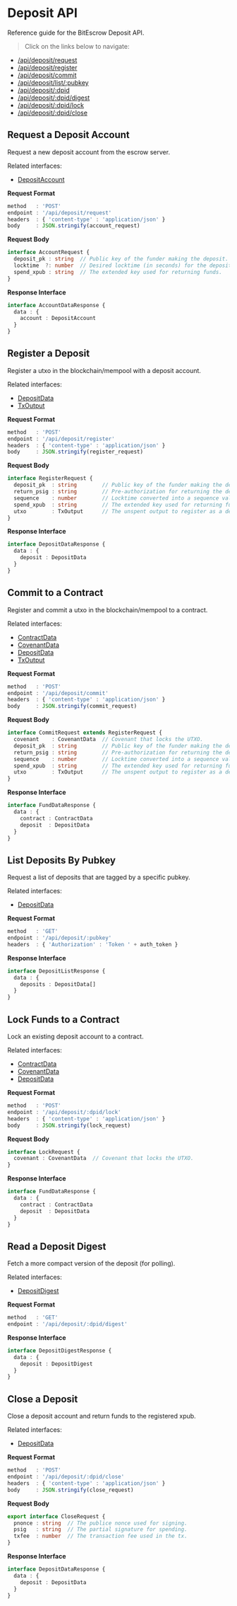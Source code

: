 # Deposit API

Reference guide for the BitEscrow Deposit API.

> Click on the links below to navigate:

- [/api/deposit/request](#request-a-deposit-account)  
- [/api/deposit/register](#register-a-deposit)  
- [/api/deposit/commit](#commit-to-a-contract)  
- [/api/deposit/list/:pubkey](#list-deposits-by-pubkey)  
- [/api/deposit/:dpid](#read-a-deposit-by-id)  
- [/api/deposit/:dpid/digest](#read-a-deposit-digest)  
- [/api/deposit/:dpid/lock](#lock-funds-to-a-contract)  
- [/api/deposit/:dpid/close](#close-a-deposit)  

## Request a Deposit Account

Request a new deposit account from the escrow server.

Related interfaces:

- [DepositAccount](../interfaces/deposit.md#depositaccount)

**Request Format**

```ts
method   : 'POST'
endpoint : '/api/deposit/request'
headers  : { 'content-type' : 'application/json' }
body     : JSON.stringify(account_request)
```

**Request Body**

```ts
interface AccountRequest {
  deposit_pk : string  // Public key of the funder making the deposit.
  locktime  ?: number  // Desired locktime (in seconds) for the deposit.
  spend_xpub : string  // The extended key used for returning funds.
}
```

**Response Interface**

```ts
interface AccountDataResponse {
  data : {
    account : DepositAccount
  }
}
```

## Register a Deposit

Register a utxo in the blockchain/mempool with a deposit account.

Related interfaces:

- [DepositData](../interfaces/deposit.md#depositdata)
- [TxOutput](../interfaces/oracle.md#txoutput)

**Request Format**

```ts
method   : 'POST'
endpoint : '/api/deposit/register'
headers  : { 'content-type' : 'application/json' }
body     : JSON.stringify(register_request)
```

**Request Body**

```ts
interface RegisterRequest {
  deposit_pk  : string        // Public key of the funder making the deposit.
  return_psig : string        // Pre-authorization for returning the deposit.
  sequence    : number        // Locktime converted into a sequence value.
  spend_xpub  : string        // The extended key used for returning funds.
  utxo        : TxOutput      // The unspent output to register as a deposit.
}
```

**Response Interface**

```ts
interface DepositDataResponse {
  data : {
    deposit : DepositData
  }
}
```

## Commit to a Contract

Register and commit a utxo in the blockchain/mempool to a contract.

Related interfaces:

- [ContractData](../interfaces/contract.md#contractdata)
- [CovenantData](../interfaces/deposit.md#covenantdata)
- [DepositData](../interfaces/deposit.md#depositdata)
- [TxOutput](../interfaces/oracle.md#txoutput)

**Request Format**

```ts
method   : 'POST'
endpoint : '/api/deposit/commit'
headers  : { 'content-type' : 'application/json' }
body     : JSON.stringify(commit_request)
```

**Request Body**

```ts
interface CommitRequest extends RegisterRequest {
  covenant    : CovenantData  // Covenant that locks the UTXO.
  deposit_pk  : string        // Public key of the funder making the deposit.
  return_psig : string        // Pre-authorization for returning the deposit.
  sequence    : number        // Locktime converted into a sequence value.
  spend_xpub  : string        // The extended key used for returning funds.
  utxo        : TxOutput      // The unspent output to register as a deposit.
}
```

**Response Interface**

```ts
interface FundDataResponse {
  data : {
    contract : ContractData
    deposit  : DepositData
  }
}
```

## List Deposits By Pubkey

Request a list of deposits that are tagged by a specific pubkey.

Related interfaces:

- [DepositData](../interfaces/deposit.md#depositdata)

**Request Format**

```ts
method   : 'GET'
endpoint : '/api/deposit/:pubkey'
headers  : { 'Authorization' : 'Token ' + auth_token }
```

**Response Interface**

```ts
interface DepositListResponse {
  data : {
    deposits : DepositData[]
  }
}
```

## Lock Funds to a Contract

Lock an existing deposit account to a contract.

Related interfaces:

- [ContractData](../interfaces/contract.md#contractdata)
- [CovenantData](../interfaces/deposit.md#covenantdata)
- [DepositData](../interfaces/deposit.md#depositdata)

**Request Format**

```ts
method   : 'POST'
endpoint : '/api/deposit/:dpid/lock'
headers  : { 'content-type' : 'application/json' }
body     : JSON.stringify(lock_request)
```

**Request Body**

```ts
interface LockRequest {
  covenant : CovenantData  // Covenant that locks the UTXO.
}
```

**Response Interface**

```ts
interface FundDataResponse {
  data : {
    contract : ContractData
    deposit  : DepositData
  }
}
```

## Read a Deposit Digest

Fetch a more compact version of the deposit (for polling).

Related interfaces:

- [DepositDigest](../interfaces/deposit.md#depositdigest)

**Request Format**

```ts
method   : 'GET'
endpoint : '/api/deposit/:dpid/digest'
```

**Response Interface**

```ts
interface DepositDigestResponse {
  data : {
    deposit : DepositDigest
  }
}
```

## Close a Deposit

Close a deposit account and return funds to the registered xpub.

Related interfaces:

- [DepositData](../interfaces/deposit.md#depositdata)

**Request Format**

```ts
method   : 'POST'
endpoint : '/api/deposit/:dpid/close'
headers  : { 'content-type' : 'application/json' }
body     : JSON.stringify(close_request)
```

**Request Body**

```ts
export interface CloseRequest {
  pnonce : string  // The publice nonce used for signing.
  psig   : string  // The partial signature for spending.
  txfee  : number  // The transaction fee used in the tx.
}
```

**Response Interface**

```ts
interface DepositDataResponse {
  data : {
    deposit : DepositData
  }
}
```
